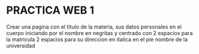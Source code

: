 # PRACTICA WEB 1

Crear una pagina con el titulo de la materia, sus datos personales en el cuerpo iniciando por el nombre en negritas y centrado con 2 espacios para la matricula 2 espacios para su direccion en italica en el pie nombre de la universidad